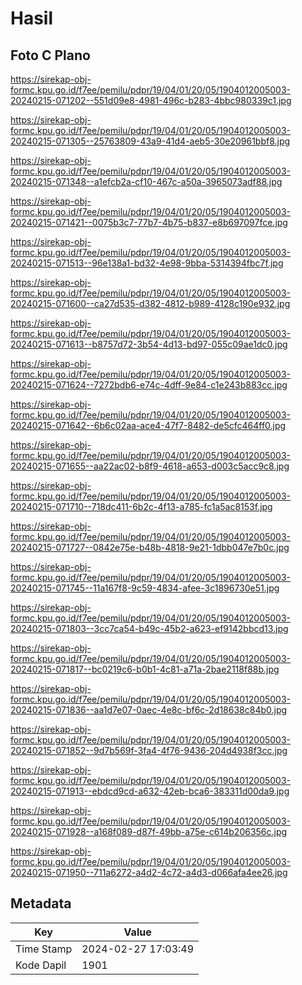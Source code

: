 # Hasil

## Foto C Plano

https://sirekap-obj-formc.kpu.go.id/f7ee/pemilu/pdpr/19/04/01/20/05/1904012005003-20240215-071202--551d09e8-4981-496c-b283-4bbc980339c1.jpg

https://sirekap-obj-formc.kpu.go.id/f7ee/pemilu/pdpr/19/04/01/20/05/1904012005003-20240215-071305--25763809-43a9-41d4-aeb5-30e20961bbf8.jpg

https://sirekap-obj-formc.kpu.go.id/f7ee/pemilu/pdpr/19/04/01/20/05/1904012005003-20240215-071348--a1efcb2a-cf10-467c-a50a-3965073adf88.jpg

https://sirekap-obj-formc.kpu.go.id/f7ee/pemilu/pdpr/19/04/01/20/05/1904012005003-20240215-071421--0075b3c7-77b7-4b75-b837-e8b697097fce.jpg

https://sirekap-obj-formc.kpu.go.id/f7ee/pemilu/pdpr/19/04/01/20/05/1904012005003-20240215-071513--96e138a1-bd32-4e98-9bba-5314394fbc7f.jpg

https://sirekap-obj-formc.kpu.go.id/f7ee/pemilu/pdpr/19/04/01/20/05/1904012005003-20240215-071600--ca27d535-d382-4812-b989-4128c190e932.jpg

https://sirekap-obj-formc.kpu.go.id/f7ee/pemilu/pdpr/19/04/01/20/05/1904012005003-20240215-071613--b8757d72-3b54-4d13-bd97-055c09ae1dc0.jpg

https://sirekap-obj-formc.kpu.go.id/f7ee/pemilu/pdpr/19/04/01/20/05/1904012005003-20240215-071624--7272bdb6-e74c-4dff-9e84-c1e243b883cc.jpg

https://sirekap-obj-formc.kpu.go.id/f7ee/pemilu/pdpr/19/04/01/20/05/1904012005003-20240215-071642--6b6c02aa-ace4-47f7-8482-de5cfc464ff0.jpg

https://sirekap-obj-formc.kpu.go.id/f7ee/pemilu/pdpr/19/04/01/20/05/1904012005003-20240215-071655--aa22ac02-b8f9-4618-a653-d003c5acc9c8.jpg

https://sirekap-obj-formc.kpu.go.id/f7ee/pemilu/pdpr/19/04/01/20/05/1904012005003-20240215-071710--718dc411-6b2c-4f13-a785-fc1a5ac8153f.jpg

https://sirekap-obj-formc.kpu.go.id/f7ee/pemilu/pdpr/19/04/01/20/05/1904012005003-20240215-071727--0842e75e-b48b-4818-9e21-1dbb047e7b0c.jpg

https://sirekap-obj-formc.kpu.go.id/f7ee/pemilu/pdpr/19/04/01/20/05/1904012005003-20240215-071745--11a167f8-9c59-4834-afee-3c1896730e51.jpg

https://sirekap-obj-formc.kpu.go.id/f7ee/pemilu/pdpr/19/04/01/20/05/1904012005003-20240215-071803--3cc7ca54-b49c-45b2-a623-ef9142bbcd13.jpg

https://sirekap-obj-formc.kpu.go.id/f7ee/pemilu/pdpr/19/04/01/20/05/1904012005003-20240215-071817--bc0219c6-b0b1-4c81-a71a-2bae2118f88b.jpg

https://sirekap-obj-formc.kpu.go.id/f7ee/pemilu/pdpr/19/04/01/20/05/1904012005003-20240215-071836--aa1d7e07-0aec-4e8c-bf6c-2d18638c84b0.jpg

https://sirekap-obj-formc.kpu.go.id/f7ee/pemilu/pdpr/19/04/01/20/05/1904012005003-20240215-071852--9d7b569f-3fa4-4f76-9436-204d4938f3cc.jpg

https://sirekap-obj-formc.kpu.go.id/f7ee/pemilu/pdpr/19/04/01/20/05/1904012005003-20240215-071913--ebdcd9cd-a632-42eb-bca6-383311d00da9.jpg

https://sirekap-obj-formc.kpu.go.id/f7ee/pemilu/pdpr/19/04/01/20/05/1904012005003-20240215-071928--a168f089-d87f-49bb-a75e-c614b206356c.jpg

https://sirekap-obj-formc.kpu.go.id/f7ee/pemilu/pdpr/19/04/01/20/05/1904012005003-20240215-071950--711a6272-a4d2-4c72-a4d3-d066afa4ee26.jpg


## Metadata

| Key        | Value               |
| ---------- | ------------------- |
| Time Stamp | 2024-02-27 17:03:49 |
| Kode Dapil | 1901                |



